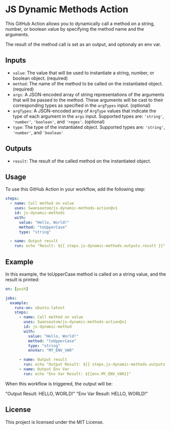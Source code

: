# JS Dynamic Methods Action

This GitHub Action allows you to dynamically call a method on a string, number, or boolean value by specifying the method name and the arguments.

The result of the method call is set as an output, and optionaly an env var.

## Inputs

- `value`: The value that will be used to instantiate a string, number, or boolean object. (required)
- `method`: The name of the method to be called on the instantiated object. (required)
- `args`: A JSON-encoded array of string representations of the arguments that will be passed to the method. These arguments will be cast to their corresponding types as specified in the `argTypes` input. (optional)
- `argTypes`: A JSON-encoded array of `ArgType` values that indicate the type of each argument in the `args` input. Supported types are: `'string'`, `'number'`, `'boolean'`, and `'regex'`. (optional)
- `type`: The type of the instantiated object. Supported types are: `'string'`, `'number'`, and `'boolean'`


## Outputs

- `result`: The result of the called method on the instantiated object.


## Usage

To use this GitHub Action in your workflow, add the following step:

```yaml
steps:
  - name: Call method on value
    uses: Swanseatom/js-dynamic-methods-action@v1
    id: js-dynamic-methods
    with:
      value: "Hello, World!"
      method: "toUpperCase"
      type: "string"

  - name: Output result
    run: echo "Result: ${{ steps.js-dynamic-methods.outputs.result }}"
```


## Example
In this example, the toUpperCase method is called on a string value, and the result is printed:

```yaml
on: [push]

jobs:
  example:
    runs-on: ubuntu-latest
    steps:
      - name: Call method on value
        uses: Swanseatom/js-dynamic-methods-action@v1
        id: js-dynamic-method
        with:
          value: "Hello, World!"
          method: "toUpperCase"
          type: "string"
          envVar: "MY_ENV_VAR"

      - name: Output result
        run: echo "Output Result: ${{ steps.js-dynamic-methods.outputs.result }}"
      - name: Output Env Var
        run: echo "Env Var Result: ${{env.MY_ENV_VAR}}"

```

When this workflow is triggered, the output will be: 

"Output Result: HELLO, WORLD!"
"Env Var Result: HELLO, WORLD!"


## License
This project is licensed under the MIT License.

